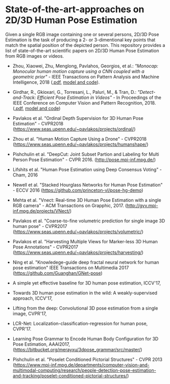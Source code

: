 # State-of-the-art-approaches on 2D/3D Human Pose Estimation
Given a single RGB image containing one or several persons, 2D/3D Pose Estimation is the task of producing a 2- or 3-dimentional key points that match the spatial position of the depicted person. This repository provides a list of state-of-the-art scientific papers on 2D/3D Human Pose Estimation from RGB images or videos. 

* Zhou, Xiaowei, Zhu, Menglong, Pavlahos, Georgios, et al.: *"Monocap: Monocular human motion capture using a CNN coupled with a geometric prior"* - IEEE Transactions on Pattern Analysis and Machine Intelligence, 2018 ([.pdf](https://arxiv.org/pdf/1701.02354.pdf), [model and code](https://github.com/daniilidis-group/monocap)).


* Girdhar, R., Gkioxari, G., Torresani, L., Paluri, M., & Tran, D.: *"Detect-and-Track: Efficient Pose Estimation in Videos"* - In Proceedings of the IEEE Conference on Computer Vision and Pattern Recognition, 2018. ([.pdf](https://arxiv.org/pdf/1712.09184.pdf), [model and code](https://rohitgirdhar.github.io/DetectAndTrack/)) 

* Pavlakos  et al. "Ordinal Depth Supervision for 3D Human Pose Estimation" - CVPR2018 (https://www.seas.upenn.edu/~pavlakos/projects/ordinal/)

* Zhou et al. "Human Motion Capture Using a Drone" - CVPR2018 (https://www.seas.upenn.edu/~pavlakos/projects/humanshape/)

* Pishchulin et al. "DeepCut: Joint Subset Partion and Labeling for Multi Person Pose Estimation" - CVPR 2016. (http://pose.mpi-inf.mpg.de/)

* Lifshits et al. "Human Pose Estimation using Deep Consensus Voting" - Cham, 2016

* Newell et al. "Stacked Hourglass Networks for Human Pose Estimation" - ECCV 2016 (https://github.com/princeton-vl/pose-hg-demo)

* Mehta et al. "Vnect: Real-time 3D Human Pose Estimation with a single RGB camera" - ACM Transactions on Grapphic, 2017. (http://gvv.mpi-inf.mpg.de/projects/VNect/)

* Pavlakos et al. "Coarse-to-fine volumetric prediction for single image 3D human pose" - CVPR2017 (https://www.seas.upenn.edu/~pavlakos/projects/volumetric/)

* Pavlakos et al.  "Harvesting Multiple Views for Marker-less 3D Human Pose Annotations" - CVPR2017 (https://www.seas.upenn.edu/~pavlakos/projects/harvesting/)

* Ning et al. "Knowledege-guide deep fractal neural network for human pose estimation" IEEE Transactions on Multimedia 2017 (https://github.com/Guanghan/GNet-pose)

* A simple yet effective baseline for 3D human pose estimation, ICCV'17, 

* Towards 3D human pose estimation in the wild: A weakly-supervised approach, ICCV'17,

* Lifting from the deep: Convolutional 3D pose estimation from a single image, CVPR'17, 

* LCR-Net: Localization-classification-regression for human pose, CVPR'17.

* Learning Pose Grammar to Encode Human Body Configuration for 3D Pose Estimation, AAAI2017, (https://bitbucket.org/merayxu/3dpose_grammar/src/master/)

* Pishchulin et al. "Poselet Conditioned Pictorial Structures" - CVPR 2013 (https://www.mpi-inf.mpg.de/departments/computer-vision-and-multimodal-computing/research/people-detection-pose-estimation-and-tracking/poselet-conditioned-pictorial-structures/)

